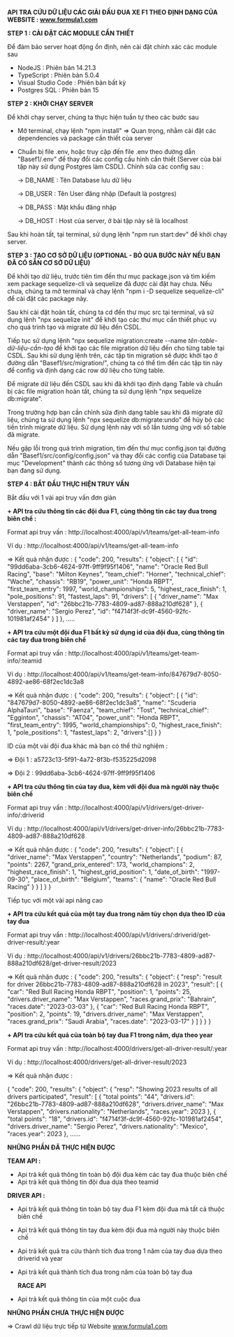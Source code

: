 **API TRA CỨU DỮ LIỆU CÁC GIẢI ĐẤU ĐUA XE F1 THEO ĐỊNH DẠNG CỦA WEBSITE : www.formula1.com**

**STEP 1 : CÀI ĐẶT CÁC MODULE CẦN THIẾT** 

Để đảm bảo server hoạt động ổn định, nên cài đặt chính xác các module sau  
+ NodeJS : Phiên bản 14.21.3
+ TypeScript : Phiên bản 5.0.4
+ Visual Studio Code : Phiên bản bất kỳ
+ Postgres SQL : Phiên bản 15

**STEP 2 : KHỞI CHẠY SERVER** 

Để khởi chạy server, chúng ta thực hiện tuần tự theo các bước sau 
+ Mở terminal, chạy lệnh "npm install" => Quan trọng, nhằm cài đặt các dependencies và package cần thiết của server
+ Chuẩn bị file .env, hoặc truy cập đến file .env theo đường dẫn "Basef1/.env" để thay đổi các config cấu hình cần thiết (Server của bài tập này sử dụng Postgres làm CSDL). Chỉnh sửa các config sau :
  
  -> DB_NAME : Tên Database lưu dữ liệu
  
  -> DB_USER : Tên User đăng nhập (Default là postgres)
  
  -> DB_PASS : Mật khẩu đăng nhập
  
  -> DB_HOST : Host của server, ở bài tập này sẽ là localhost

Sau khi hoàn tất, tại terminal, sử dụng lệnh "npm run start:dev" để khởi chạy server.

**STEP 3 : TẠO CƠ SỞ DỮ LIỆU (OPTIONAL - BỎ QUA BƯỚC NÀY NẾU BẠN ĐÃ CÓ SẴN CƠ SỞ DỮ LIỆU)**

Để khởi tạo dữ liệu, trước tiên tìm đến thư mục package.json và tìm kiếm xem package sequelize-cli và sequelize đã được cài đặt hay chưa. Nếu chưa, chúng ta mở terminal và chạy lệnh "npm i -D sequelize sequelize-cli" để cài đặt các package này.

Sau khi cài đặt hoàn tất, chúng ta cd đến thư mục src tại terminal, và sử dụng lệnh "npx sequelize init" để khởi tạo các thư mục cần thiết phục vụ cho quá trình tạo và migrate dữ liệu đến CSDL. 

Tiếp tục sử dụng lệnh "npx sequelize migration:create --name *tên-table-dữ-liệu-cần-tạo* để khởi tạo các file migration dữ liệu đến cho từng table tại CSDL. Sau khi sử dụng lệnh trên, các tập tin migration sẽ được khởi tạo ở đường dẫn "Basef1/src/migration/", chúng ta có thể tìm đến các tập tin này để config và định dạng các row dữ liệu cho từng table. 

Để migrate dữ liệu đến CSDL sau khi đã khởi tạo định dạng Table và chuẩn bị các file migration hoàn tất, chúng ta sử dụng lệnh "npx sequelize db:migrate".

Trong trường hợp bạn cần chỉnh sửa định dạng table sau khi đã migrate dữ liệu, chúng ta sử dụng lệnh "npx sequelize db:migrate:undo" để hủy bỏ các tiến trình migrate dữ liệu. Sử dụng lệnh này với số lần tương ứng với số table đã migrate.

Nếu gặp lỗi trong quá trình migration, tìm đến thư mục config.json tại đường dẫn "Basef1/src/config/config.json" và thay đổi các config của Database tại mục "Development" thành các thông số tương ứng với Database hiện tại bạn đang sử dụng.

**STEP 4 : BẮT ĐẦU THỰC HIỆN TRUY VẤN**

Bắt đầu với 1 vài api truy vấn đơn giản 

**+ API tra cứu thông tin các đội đua F1, cùng thông tin các tay đua trong biên chế :**

Format api truy vấn : 
http://localhost:4000/api/v1/teams/get-all-team-info

Ví dụ : 
http://localhost:4000/api/v1/teams/get-all-team-info

=> Kết quả nhận được :
{
    "code": 200,
    "results": {
        "object": [
            {
                "id": "99dd6aba-3cb6-4624-97ff-9ff9f95f1406",
                "name": "Oracle Red Bull Racing",
                "base": "Milton Keynes",
                "team_chief": "Horner",
                "technical_chief": "Wache",
                "chassis": "RB19",
                "power_unit": "Honda RBPT",
                "first_team_entry": 1997,
                "world_championships": 5,
                "highest_race_finish": 1,
                "pole_positions": 91,
                "fastest_laps": 91,
                "drivers": [
                    {
                        "driver_name": "Max Verstappen",
                        "id": "26bbc21b-7783-4809-ad87-888a210df628"
                    },
                    {
                        "driver_name": "Sergio Perez",
                        "id": "f4714f3f-dc9f-4560-92fc-101981af2454"
                    }
                ]
            },
            .....

**+ API tra cứu một đội đua F1 bất kỳ sử dụng id của đội đua, cùng thông tin các tay đua trong biên chế**

Format api truy vấn : 
http://localhost:4000/api/v1/teams/get-team-info/:teamid

Ví dụ :
http://localhost:4000/api/v1/teams/get-team-info/847679d7-8050-4892-ae86-68f2ec1dc3a8

=> Kết quả nhận được : 
{
    "code": 200,
    "results": {
        "object": [
            {
                "id": "847679d7-8050-4892-ae86-68f2ec1dc3a8",
                "name": "Scuderia AlphaTauri",
                "base": "Faenza",
                "team_chief": "Tost",
                "technical_chief": "Egginton",
                "chassis": "AT04",
                "power_unit": "Honda RBPT",
                "first_team_entry": 1995,
                "world_championships": 0,
                "highest_race_finish": 1,
                "pole_positions": 1,
                "fastest_laps": 2,
                "drivers":[]
            }
}

ID của một vài đội đua khác mà bạn có thể thử nghiệm : 

=> Đội 1 : a5723c13-5f91-4a72-8f3b-f535225d2098

=> Đội 2 : 99dd6aba-3cb6-4624-97ff-9ff9f95f1406

**+ API tra cứu thông tin của tay đua, kèm với đội đua mà người này thuộc biên chế**

Format api truy vấn : 
http://localhost:4000/api/v1/drivers/get-driver-info/:driverid

Ví dụ :
http://localhost:4000/api/v1/drivers/get-driver-info/26bbc21b-7783-4809-ad87-888a210df628

=> Kết quả nhận được :
{
    "code": 200,
    "results": {
        "object": [
            {
                "driver_name": "Max Verstappen",
                "country": "Netherlands",
                "podium": 87,
                "points": 2267,
                "grand_prix_entered": 173,
                "world_champions": 2,
                "highest_race_finish": 1,
                "highest_grid_position": 1,
                "date_of_birth": "1997-09-30",
                "place_of_birth": "Belgium",
                "teams": {
                    "name": "Oracle Red Bull Racing"
                }
            }
        ]
    }
}

Tiếp tục với một vài api nâng cao

**+ API tra cứu kết quả của một tay đua trong năm tùy chọn dựa theo ID của tay đua**

Format api truy vấn :
http://localhost:4000/api/v1/drivers/:driverid/get-driver-result/:year

Ví dụ : 
http://localhost:4000/api/v1/drivers/26bbc21b-7783-4809-ad87-888a210df628/get-driver-result/2023

=> Kết quả nhận được :
{
    "code": 200,
    "results": {
        "object": {
            "resp": "result for driver 26bbc21b-7783-4809-ad87-888a210df628 in 2023",
            "result": [
                {
                    "car": "Red Bull Racing Honda RBPT",
                    "position": 1,
                    "points": 25,
                    "drivers.driver_name": "Max Verstappen",
                    "races.grand_prix": "Bahrain",
                    "races.date": "2023-03-03"
                },
                {
                    "car": "Red Bull Racing Honda RBPT",
                    "position": 2,
                    "points": 19,
                    "drivers.driver_name": "Max Verstappen",
                    "races.grand_prix": "Saudi Arabia",
                    "races.date": "2023-03-17"
                }
            ]
        }
    }
}

**+ API tra cứu kết quả của toàn bộ tay đua F1 trong năm, dựa theo year**

Format api truy vấn : 
http://localhost:4000/drivers/get-all-driver-result/:year

Ví dụ :
http://localhost:4000/drivers/get-all-driver-result/2023

=> Kết quả nhận được : 

{
    "code": 200,
    "results": {
        "object": {
            "resp": "Showing 2023 results of all drivers participated",
            "result": [
                {
                    "total points": "44",
                    "drivers.id": "26bbc21b-7783-4809-ad87-888a210df628",
                    "drivers.driver_name": "Max Verstappen",
                    "drivers.nationality": "Netherlands",
                    "races.year": 2023
                },
                {
                    "total points": "18",
                    "drivers.id": "f4714f3f-dc9f-4560-92fc-101981af2454",
                    "drivers.driver_name": "Sergio Perez",
                    "drivers.nationality": "Mexico",
                    "races.year": 2023
                },
                ......

**NHỮNG PHẦN ĐÃ THỰC HIỆN ĐƯỢC** 

**TEAM API :**

+ Api trả kết quả thông tin toàn bộ đội đua kèm các tay đua thuộc biên chế
+ Api trả kết quả thông tin đội đua dựa theo teamid

**DRIVER API :** 

+ Api trả kết quả thông tin toàn bộ tay đua F1 kèm đội đua mà tất cả thuộc biên chế
+ Api trả kết quả thông tin tay đua kèm đội đua mà người này thuộc biên chế
+ Api trả kết quả tra cứu thành tích đua trong 1 năm của tay đua dựa theo driverid và year
+ Api trả kết quả thành tích đua trong năm của toàn bộ tay đua

  **RACE API**

+ Api trả kết quả thông tin của một cuộc đua 


**NHỮNG PHẦN CHƯA THỰC HIỆN ĐƯỢC**

=> Crawl dữ liệu trực tiếp từ Website www.formula1.com
